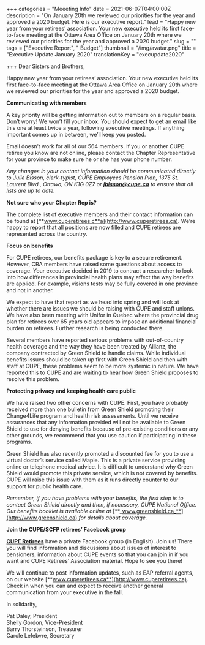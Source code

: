 +++
categories = "Meeeting Info"
date = 2021-06-07T04:00:00Z
description = "On January 20th we reviewed our priorities for the year and approved a 2020 budget. Here is our executive report."
lead = "Happy new year from your retirees’ association. Your new executive held its first face-to-face meeting at the Ottawa Area Office on January 20th where we reviewed our priorities for the year and approved a 2020 budget."
slug = ""
tags = ["Executive Report", " Budget"]
thumbnail = "/img/avatar.png"
title = "Executive Update January 2020"
translationKey = "execupdate2020"

+++
Dear Sisters and Brothers,

Happy new year from your retirees’ association. Your new executive held its first face-to-face meeting at the Ottawa Area Office on January 20th where we reviewed our priorities for the year and approved a 2020 budget.

**Communicating with members**

A key priority will be getting information out to members on a regular basis. Don’t worry! We won’t fill your inbox. You should expect to get an email like this one at least twice a year, following executive meetings. If anything important comes up in between, we’ll keep you posted.

Email doesn’t work for all of our 564 members. If you or another CUPE retiree you know are not online, please contact the Chapter Representative for your province to make sure he or she has your phone number.

_Any changes in your contact information should be communicated directly to Julie Bisson, clerk-typist, CUPE Employees Pension Plan, 1375 St. Laurent Blvd., Ottawa, ON K1G 0Z7 or_ [**_jbisson@cupe.ca_**](mailto:jbisson@cupe.ca) _to ensure that all lists are up to date._

**Not sure who your Chapter Rep is?**

The complete list of executive members and their contact information can be found at [**www.cuperetirees.c**a](http://www.cuperetirees.ca). We’re happy to report that all positions are now filled and CUPE retirees are represented across the country.

**Focus on benefits**

For CUPE retirees, our benefits package is key to a secure retirement. However, CRA members have raised some questions about access to coverage. Your executive decided in 2019 to contract a researcher to look into how differences in provincial health plans may affect the way benefits are applied. For example, visions tests may be fully covered in one province and not in another.

We expect to have that report as we head into spring and will look at whether there are issues we should be raising with CUPE and staff unions. We have also been meeting with Unifor in Quebec where the provincial drug plan for retirees over 65 years old appears to impose an additional financial burden on retirees. Further research is being conducted there.

Several members have reported serious problems with out-of-country health coverage and the way they have been treated by Allianz, the company contracted by Green Shield to handle claims. While individual benefits issues should be taken up first with Green Shield and then with staff at CUPE, these problems seem to be more systemic in nature. We have reported this to CUPE and are waiting to hear how Green Shield proposes to resolve this problem.

**Protecting privacy and keeping health care public**

We have raised two other concerns with CUPE. First, you have probably received more than one bulletin from Green Shield promoting their Change4Life program and health risk assessments. Until we receive assurances that any information provided will not be available to Green Shield to use for denying benefits because of pre-existing conditions or any other grounds, we recommend that you use caution if participating in these programs.

Green Shield has also recently promoted a discounted fee for you to use a virtual doctor’s service called Maple. This is a private service providing online or telephone medical advice. It is difficult to understand why Green Shield would promote this private service, which is not covered by benefits. CUPE will raise this issue with them as it runs directly counter to our support for public health care.

_Remember, if you have problems with your benefits, the first step is to contact Green Shield directly and then, if necessary, CUPE National Office. Our benefits booklet is available online at_ [**_www.greenshield.ca_**](http://www.greenshield.ca) _for details about coverage._

**Join the CUPE/SCFP retirees’ Facebook group**

[**CUPE Retirees**](https://www.facebook.com/groups/417137408489152/) have a private Facebook group (in English). Join us! There you will find information and discussions about issues of interest to pensioners, information about CUPE events so that you can join in if you want and CUPE Retirees’ Association material. Hope to see you there!

We will continue to post information updates, such as EAP referral agents, on our website [**www.cuperetirees.ca**](http://www.cuperetirees.ca). Check in when you can and expect to receive another general communication from your executive in the fall.

In solidarity,

Pat Daley, President  
Shelly Gordon, Vice-President  
Barry Thorsteinson, Treasurer  
Carole Lefebvre, Secretary